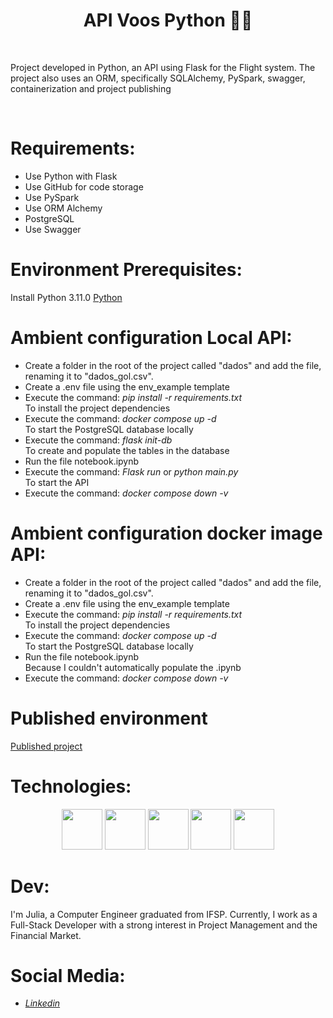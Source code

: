 <h1 align="center"> API Voos Python 👨‍💻</h1>
</br>

Project developed in Python, an API using Flask for the Flight system. The project also uses an ORM, specifically SQLAlchemy, PySpark, swagger, containerization and project publishing

</br>

# Requirements:

<ul>
  <li>Use Python with Flask</li>
  <li>Use GitHub for code storage</li>
  <li>Use PySpark</li>
  <li>Use ORM Alchemy</li>
  <li>PostgreSQL</li>
  <li>Use Swagger</li>
</ul>

# Environment Prerequisites:

Install Python 3.11.0
<a href="https://www.python.org/downloads/release/python-3110">Python</a>

# Ambient configuration Local API:
<ul>
<li>Create a folder in the root of the project called "dados" and add the file, renaming it to "dados_gol.csv".</li>
<li>Create a .env file using the env_example template</li>
<li>Execute the command: <i>pip install -r requirements.txt
</i><br>
To install the project dependencies</li>
<li>Execute the command: <i>docker compose up -d</i><br> To start the PostgreSQL database locally</li>
<li>Execute the command: <i>flask init-db</i><br> To create and populate the tables in the database</li>
<li>Run the file notebook.ipynb</li>
<li>Execute the command: <i>Flask run</i> or <i>python main.py</i><br> To start the API</li>
<li>Execute the command: <i>docker compose down -v</i><br>
</ul>

# Ambient configuration docker image API:
<ul>
<li>Create a folder in the root of the project called "dados" and add the file, renaming it to "dados_gol.csv".</li>
<li>Create a .env file using the env_example template</li>
<li>Execute the command: <i>pip install -r requirements.txt
</i><br>
To install the project dependencies</li>
<li>Execute the command: <i>docker compose up -d</i><br> To start the PostgreSQL database locally</li>
<li>Run the file notebook.ipynb <br> Because I couldn't automatically populate the .ipynb</li>
<li>Execute the command: <i>docker compose down -v</i><br>
</ul>

# Published environment
<a href="">Published project</a>

# Technologies:
<p align="center">
<img width="65px" height="65px" src="https://cdn.jsdelivr.net/gh/devicons/devicon@latest/icons/python/python-original-wordmark.svg"/>
<img width="65px" height="65px" src="https://cdn.jsdelivr.net/gh/devicons/devicon@latest/icons/flask/flask-original.svg"/>
<img width="65px" height="65px" src="https://cdn.jsdelivr.net/gh/devicons/devicon@latest/icons/postgresql/postgresql-original-wordmark.svg"/>
<img width="65px" height="65px" src="https://cdn.jsdelivr.net/gh/devicons/devicon@latest/icons/docker/docker-original-wordmark.svg"/>
<img width="65px" height="65px" src="https://cdn.jsdelivr.net/gh/devicons/devicon@latest/icons/sqlalchemy/sqlalchemy-original-wordmark.svg"/>
</p>

# Dev:

I'm Julia, a Computer Engineer graduated from IFSP. Currently, I work as a Full-Stack Developer with a strong interest in Project Management and the Financial Market.

# Social Media:

<ul>
<li><a href="https://www.linkedin.com/in/julia-m-9abba9110/" target="_blank"><i>Linkedin</i></a></li>
</ul>